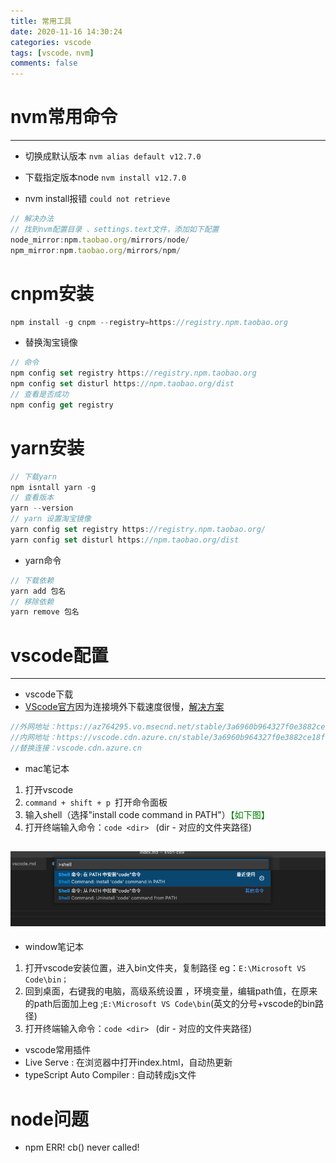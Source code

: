 ```yaml
---
title: 常用工具
date: 2020-11-16 14:30:24
categories: vscode
tags: [vscode，nvm]
comments: false
---
```


# nvm常用命令
---

- 切换成默认版本 `nvm alias default v12.7.0`
- 下载指定版本node `nvm install v12.7.0`

- nvm install报错 `could not retrieve`
```javascript
// 解决办法
// 找到nvm配置目录 、settings.text文件，添加如下配置
node_mirror:npm.taobao.org/mirrors/node/
npm_mirror:npm.taobao.org/mirrors/npm/
```


# cnpm安装
```javascript
npm install -g cnpm --registry=https://registry.npm.taobao.org
```

- 替换淘宝镜像
```javascript
// 命令
npm config set registry https://registry.npm.taobao.org
npm config set disturl https://npm.taobao.org/dist
// 查看是否成功
npm config get registry
```

# yarn安装
```js
// 下载yarn
npm isntall yarn -g
// 查看版本
yarn --version
// yarn 设置淘宝镜像
yarn config set registry https://registry.npm.taobao.org/
yarn config set disturl https://npm.taobao.org/dist
```
- yarn命令
```js
// 下载依赖
yarn add 包名
// 移除依赖
yarn remove 包名
```



# vscode配置
---
- vscode下载
- [VScode官方](https://code.visualstudio.com/)因为连接境外下载速度很慢，[解决方案](https://blog.csdn.net/m0_55548148/article/details/115587339)
```javascript
//外网地址：https://az764295.vo.msecnd.net/stable/3a6960b964327f0e3882ce18fcebd07ed191b316/VSCode-darwin-universal.zip
//内网地址：https://vscode.cdn.azure.cn/stable/3a6960b964327f0e3882ce18fcebd07ed191b316/VSCode-darwin-universal.zip
//替换连接：vscode.cdn.azure.cn
```

- mac笔记本
1. 打开vscode
2. `command + shift + p `打开命令面板
3. 输入shell（选择"install code command in PATH"）<font color="green">【如下图】</font>
4. 打开终端输入命令：`code <dir> ` (dir - 对应的文件夹路径)

<!-- more -->

![](/images/vscode.png)
------

- window笔记本
1. 打开vscode安装位置，进入bin文件夹，复制路径 eg：`E:\Microsoft VS Code\bin；`
2. 回到桌面，右键我的电脑，高级系统设置 ，环境变量，编辑path值，在原来的path后面加上eg ;`E:\Microsoft VS Code\bin`(英文的分号+vscode的bin路径)
3. 打开终端输入命令：`code <dir> ` (dir - 对应的文件夹路径)


- vscode常用插件
- Live Serve : 在浏览器中打开index.html，自动热更新
- typeScript Auto Compiler : 自动转成js文件



# node问题

- npm ERR! cb() never called!